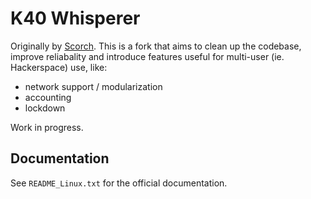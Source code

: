 K40 Whisperer
=============

Originally by [Scorch](http://scorchworks.com). This is a fork that aims to clean up the codebase, improve reliabality and introduce features useful for multi-user (ie. Hackerspace) use, like:
 - network support / modularization
 - accounting
 - lockdown

Work in progress.

Documentation
-------------

See `README_Linux.txt` for the official documentation.
